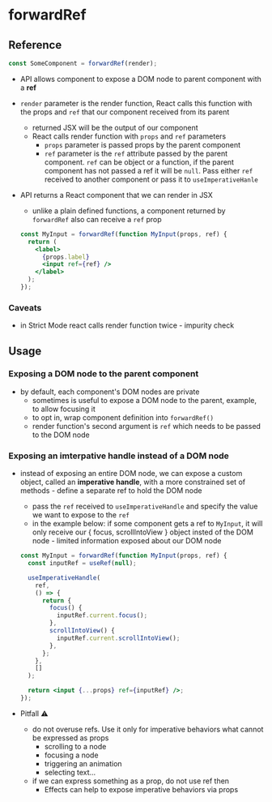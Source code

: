 # forwardRef

## Reference

```jsx
const SomeComponent = forwardRef(render);
```

- API allows component to expose a DOM node to parent component with a **ref**
- `render` parameter is the render function, React calls this function with the props and `ref` that our component received from its parent
  - returned JSX will be the output of our component
  - React calls render function with `props` and `ref` parameters
    - `props` parameter is passed props by the parent component
    - `ref` parameter is the `ref` attribute passed by the parent component. `ref` can be object or a function, if the parent component has not passed a ref it will be `null`. Pass either `ref` received to another component or pass it to `useImperativeHanle`
- API returns a React component that we can render in JSX

  - unlike a plain defined functions, a component returned by `forwardRef` also can receive a `ref` prop

  ```jsx
  const MyInput = forwardRef(function MyInput(props, ref) {
    return (
      <label>
        {props.label}
        <input ref={ref} />
      </label>
    );
  });
  ```

### Caveats

- in Strict Mode react calls render function twice - impurity check

## Usage

### Exposing a DOM node to the parent component

- by default, each component's DOM nodes are private
  - sometimes is useful to expose a DOM node to the parent, example, to allow focusing it
  - to opt in, wrap component definition into `forwardRef()`
  - render function's second argument is `ref` which needs to be passed to the DOM node

### Exposing an imterpative handle instead of a DOM node

- instead of exposing an entire DOM node, we can expose a custom object, called an **imperative handle**, with a more constrained set of methods - define a separate ref to hold the DOM node

  - pass the `ref` received to `useImperativeHandle` and specify the value we want to expose to the `ref`
  - in the example below: if some component gets a ref to `MyInput`, it will only receive our { focus, scrollIntoView } object insted of the DOM node - limited information exposed about our DOM node

  ```jsx
  const MyInput = forwardRef(function MyInput(props, ref) {
    const inputRef = useRef(null);

    useImperativeHandle(
      ref,
      () => {
        return {
          focus() {
            inputRef.current.focus();
          },
          scrollIntoView() {
            inputRef.current.scrollIntoView();
          },
        };
      },
      []
    );

    return <input {...props} ref={inputRef} />;
  });
  ```

- Pitfall :warning:
  - do not overuse refs. Use it only for imperative behaviors what cannot be expressed as props
    - scrolling to a node
    - focusing a node
    - triggering an animation
    - selecting text...
  - if we can express something as a prop, do not use ref then
    - Effects can help to expose imperative behaviors via props
